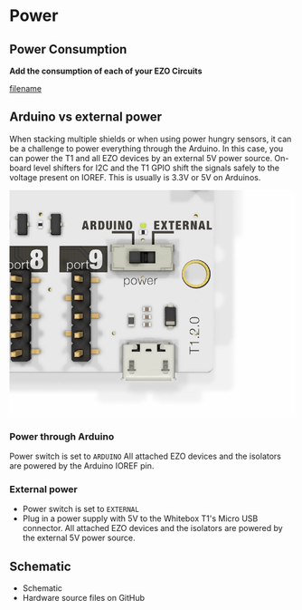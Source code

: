 # <i class="fas fa-bolt"></i> Power



## Power Consumption

**Add the consumption of each of your EZO Circuits**

[filename](../common/ezo-power-consumption.md ':include')

## Arduino vs external power
When stacking multiple shields or when using power hungry sensors, it can be a challenge to power everything through the Arduino. In this case, you can power the T1 and all EZO devices by an external 5V power source. On-board level shifters for I2C and the T1 GPIO shift the signals safely to the voltage present on IOREF. This is usually is 3.3V or 5V on Arduinos.

![Whitebox T1 Power switch](_media/whitebox-t1-power.png)

### Power through Arduino
Power switch is set to `ARDUINO`
All attached EZO devices and the isolators are powered by the Arduino IOREF pin.

### External power
- Power switch is set to `EXTERNAL`
- Plug in a power supply with 5V to the Whitebox T1's Micro USB connector.
All attached EZO devices and the isolators are powered by the external 5V power source.

## Schematic
* <i class="far fa-file-pdf"></i> Schematic
* <i class="fab fa-github"></i> Hardware source files on GitHub
